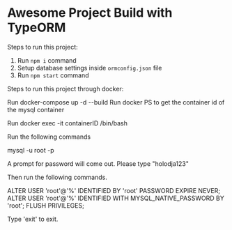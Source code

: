 # Awesome Project Build with TypeORM

Steps to run this project:

1. Run `npm i` command
2. Setup database settings inside `ormconfig.json` file
3. Run `npm start` command

Steps to run this project through docker:

Run docker-compose up -d --build
Run docker PS to get the container id of the mysql container

Run docker exec -it containerID /bin/bash 

Run the following commands 

mysql -u root -p

A prompt for password will come out. Please type "holodja123" 

Then run the following commands. 

ALTER USER 'root'@'%' IDENTIFIED BY 'root' PASSWORD EXPIRE NEVER;
ALTER USER 'root'@'%' IDENTIFIED WITH MYSQL_NATIVE_PASSWORD BY 'root';
FLUSH PRIVILEGES;

Type 'exit' to exit. 
